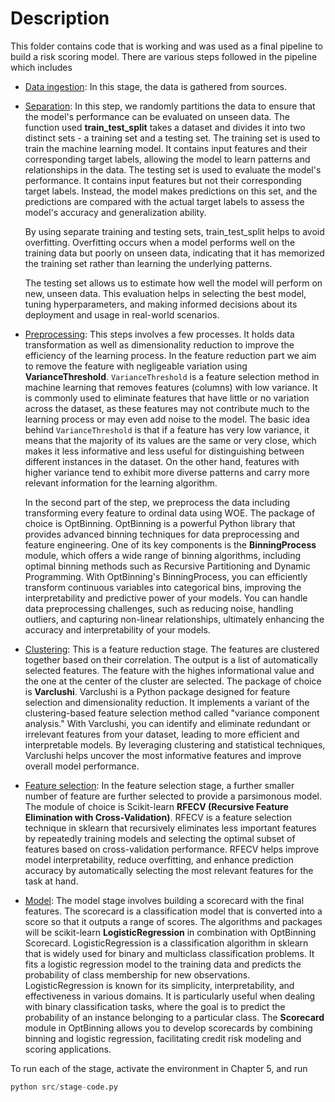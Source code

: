 # Description

This folder contains code that is working and was used as a final pipeline to build a risk scoring model. There are various steps followed in the pipeline which includes

- [Data ingestion](src/ingest.py): In this stage,  the data is gathered from sources.
- [Separation](src/test_train_split.py): In this step, we randomly partitions the data to ensure that the model's performance can be evaluated on unseen data. The function used **train_test_split** takes a dataset and divides it into two distinct sets - a training set and a testing set. The training set is used to train the machine learning model. It contains input features and their corresponding target labels, allowing the model to learn patterns and relationships in the data. The testing set is used to evaluate the model's performance. It contains input features but not their corresponding target labels. Instead, the model makes predictions on this set, and the predictions are compared with the actual target labels to assess the model's accuracy and generalization ability.

    By using separate training and testing sets, train_test_split helps to avoid overfitting. Overfitting occurs when a model performs well on the training data but poorly on unseen data, indicating that it has memorized the training set rather than learning the underlying patterns.

    The testing set allows us to estimate how well the model will perform on new, unseen data. This evaluation helps in selecting the best model, tuning hyperparameters, and making informed decisions about its deployment and usage in real-world scenarios.

- [Preprocessing](src/preprocess.py): This steps involves a few processes. It holds data transformation as well as dimensionality reduction to improve the efficiency of the learning process. In the feature reduction part we aim to remove the feature with negligeable variation using **VarianceThreshold**. `VarianceThreshold` is a feature selection method in machine learning that removes features (columns) with low variance. It is commonly used to eliminate features that have little or no variation across the dataset, as these features may not contribute much to the learning process or may even add noise to the model. The basic idea behind `VarianceThreshold` is that if a feature has very low variance, it means that the majority of its values are the same or very close, which makes it less informative and less useful for distinguishing between different instances in the dataset. On the other hand, features with higher variance tend to exhibit more diverse patterns and carry more relevant information for the learning algorithm.

    In the second part of the step, we preprocess the data including transforming every feature to ordinal data using WOE. The package of choice is OptBinning. OptBinning is a powerful Python library that provides advanced binning techniques for data preprocessing and feature engineering. One of its key components is the **BinningProcess** module, which offers a wide range of binning algorithms, including optimal binning methods such as Recursive Partitioning and Dynamic Programming. With OptBinning's BinningProcess, you can efficiently transform continuous variables into categorical bins, improving the interpretability and predictive power of your models. You can handle data preprocessing challenges, such as reducing noise, handling outliers, and capturing non-linear relationships, ultimately enhancing the accuracy and interpretability of your models.
- [Clustering](src/clustering.py): This is a feature reduction stage. The features are clustered together based on their correlation. The output is a list of automatically selected features. The feature with the highes informational value and the one at the center of the cluster are selected. The package of choice is **Varclushi**. Varclushi is a Python package designed for feature selection and dimensionality reduction. It implements a variant of the clustering-based feature selection method called "variance component analysis." With Varclushi, you can identify and eliminate redundant or irrelevant features from your dataset, leading to more efficient and interpretable models. By leveraging clustering and statistical techniques, Varclushi helps uncover the most informative features and improve overall model performance.
- [Feature selection](src/featurization.py): In the feature selection stage, a further smaller number of feature are further selected to provide a parsimonous model. The module of choice is Scikit-learn **RFECV (Recursive Feature Elimination with Cross-Validation)**. RFECV is a feature selection technique in sklearn that recursively eliminates less important features by repeatedly training models and selecting the optimal subset of features based on cross-validation performance. RFECV helps improve model interpretability, reduce overfitting, and enhance prediction accuracy by automatically selecting the most relevant features for the task at hand.
- [Model](src/scorecard.py): The model stage involves building a scorecard with the final features. The scorecard is a classification model that is converted into a score so that it outputs a range of scores. The algorithms and packages will be scikit-learn **LogisticRegression** in combination with OptBinning Scorecard. LogisticRegression is a classification algorithm in sklearn that is widely used for binary and multiclass classification problems. It fits a logistic regression model to the training data and predicts the probability of class membership for new observations. LogisticRegression is known for its simplicity, interpretability, and effectiveness in various domains. It is particularly useful when dealing with binary classification tasks, where the goal is to predict the probability of an instance belonging to a particular class. The **Scorecard** module in OptBinning allows you to develop scorecards by combining binning and logistic regression, facilitating credit risk modeling and scoring applications.

To run each of the stage, activate the environment in Chapter 5, and run

```py
python src/stage-code.py
```
